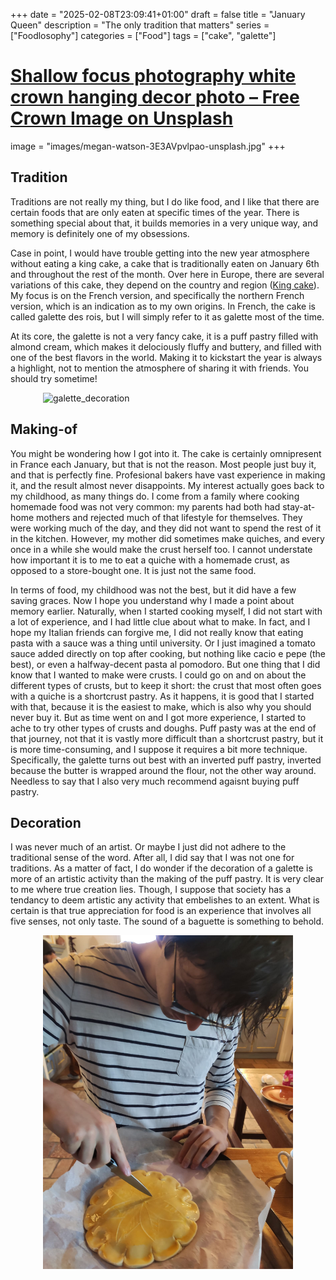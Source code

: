 +++
date = "2025-02-08T23:09:41+01:00"
draft = false
title = "January Queen"
description = "The only tradition that matters"
series = ["Foodlosophy"]
categories = ["Food"]
tags = ["cake", "galette"]
# [Shallow focus photography white crown hanging decor photo – Free Crown Image on Unsplash](https://unsplash.com/photos/shallow-focus-photography-white-crown-hanging-decor-3E3AVpvlpao)
image = "images/megan-watson-3E3AVpvlpao-unsplash.jpg"
+++

## Tradition

Traditions are not really my thing, but I do like food,
and I like that there are certain foods that are only eaten at specific times of the year.
There is something special about that, it builds memories in a very unique way,
and memory is definitely one of my obsessions.

Case in point, I would have trouble getting into the new year atmosphere without eating a king cake,
a cake that is traditionally eaten on January 6th and throughout the rest of the month.
Over here in Europe, there are several variations of this cake, they depend on the country and region
([King cake](https://en.wikipedia.org/wiki/King_cake)).
My focus is on the French version, and specifically the northern French version, which is an indication as to my own origins.
In French, the cake is called galette des rois, but I will simply refer to it as galette most of the time.

At its core, the galette is not a very fancy cake, it is a puff pastry filled with almond cream,
which makes it delociously fluffy and buttery, and filled with one of the best flavors in the world.
Making it to kickstart the year is always a highlight, not to mention the atmosphere of sharing it with friends.
You should try sometime!

<img 
    src="./images/IMG_4124.jpg"
    alt="galette_decoration"
    width="400"
    style="display: block; margin-left: auto; margin-right: auto;">

## Making-of

You might be wondering how I got into it.
The cake is certainly omnipresent in France each January, but that is not the reason.
Most people just buy it, and that is perfectly fine.
Profesional bakers have vast experience in making it, and the result almost never disappoints.
My interest actually goes back to my childhood, as many things do.
I come from a family where cooking homemade food was not very common:
my parents had both had stay-at-home mothers and rejected much of that lifestyle for themselves.
They were working much of the day, and they did not want to spend the rest of it in the kitchen.
However, my mother did sometimes make quiches, and every once in a while she would make the crust herself too.
I cannot understate how important it is to me to eat a quiche with a homemade crust, as opposed to a store-bought one.
It is just not the same food.

In terms of food, my childhood was not the best, but it did have a few saving graces.
Now I hope you understand why I made a point about memory earlier.
Naturally, when I started cooking myself, I did not start with a lot of experience,
and I had little clue about what to make.
In fact, and I hope my Italian friends can forgive me,
I did not really know that eating pasta with a sauce was a thing until university.
Or I just imagined a tomato sauce added directly on top after cooking,
but nothing like cacio e pepe (the best), or even a halfway-decent pasta al pomodoro.
But one thing that I did know that I wanted to make were crusts.
I could go on and on about the different types of crusts, but to keep it short:
the crust that most often goes with a quiche is a shortcrust pastry.
As it happens, it is good that I started with that, because it is the easiest to make,
which is also why you should never buy it.
But as time went on and I got more experience, I started to ache to try other types of crusts and doughs.
Puff pasty was at the end of that journey, not that it is vastly more difficult than a shortcrust pastry,
but it is more time-consuming, and I suppose it requires a bit more technique.
Specifically, the galette turns out best with an inverted puff pastry,
inverted because the butter is wrapped around the flour, not the other way around.
Needless to say that I also very much recommend agaisnt buying puff pastry.

## Decoration

I was never much of an artist.
Or maybe I just did not adhere to the traditional sense of the word.
After all, I did say that I was not one for traditions.
As a matter of fact, I do wonder if the decoration of a galette is more of an artistic activity than the making of the puff pastry.
It is very clear to me where true creation lies.
Though, I suppose that society has a tendancy to deem artistic any activity that embelishes to an extent.
What is certain is that true appreciation for food is an experience that involves all five senses, not only taste.
The sound of a baguette is something to behold.

<img 
    src="./images/IMG-20220109-WA0002.jpg"
    alt="galette_decoration"
    width="400"
    style="display: block; margin-left: auto; margin-right: auto;">

